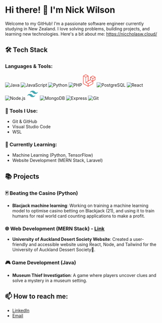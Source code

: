 # Hi there! 👋 I'm Nick Wilson

Welcome to my GitHub! I'm a passionate software engineer currently studying in New Zealand. I love solving problems, building projects, and learning new technologies. Here's a bit about me:
https://niccholasw.cloud/

## 🛠 Tech Stack

### Languages & Tools:

<p align="left">
  <!-- Java -->
  <img src="https://cdn.jsdelivr.net/gh/devicons/devicon/icons/java/java-original.svg" alt="Java" width="40" height="40"/>
  <!-- JavaScript -->
  <img src="https://cdn.jsdelivr.net/gh/devicons/devicon/icons/javascript/javascript-original.svg" alt="JavaScript" width="40" height="40"/>
  <!-- Python -->
  <img src="https://cdn.jsdelivr.net/gh/devicons/devicon/icons/python/python-original.svg" alt="Python" width="40" height="40"/>
  <!-- PHP -->
  <img src="https://cdn.jsdelivr.net/gh/devicons/devicon/icons/php/php-original.svg" alt="PHP" width="40" height="40"/>
  <!-- Laravel -->
  <img src="Laravel.svg.svg" alt="Laravel" width="40" height="40"/>
  <!-- PostgreSQL -->
  <img src="https://cdn.jsdelivr.net/gh/devicons/devicon/icons/postgresql/postgresql-original.svg" alt="PostgreSQL" width="40" height="40"/>
  <!-- React -->
  <img src="https://cdn.jsdelivr.net/gh/devicons/devicon/icons/react/react-original.svg" alt="React" width="40" height="40"/>
  <!-- Node.js -->
  <img src="https://cdn.jsdelivr.net/gh/devicons/devicon/icons/nodejs/nodejs-original.svg" alt="Node.js" width="40" height="40"/>
  <!-- Tailwind CSS -->
  <img src="tailwind-svgrepo-com.svg" alt="Tailwind CSS" width="40" height="40"/>
  <!-- MongoDB -->
  <img src="https://cdn.jsdelivr.net/gh/devicons/devicon/icons/mongodb/mongodb-original.svg" alt="MongoDB" width="40" height="40"/>
  <!-- Express -->
  <img src="https://cdn.jsdelivr.net/gh/devicons/devicon/icons/express/express-original.svg" alt="Express" width="40" height="40"/>
  <!-- Git -->
  <img src="https://cdn.jsdelivr.net/gh/devicons/devicon/icons/git/git-original.svg" alt="Git" width="40" height="40"/>
</p>

### 🧰 Tools I Use:

- Git & GitHub
- Visual Studio Code
- WSL

### 🌱 Currently Learning:

- Machine Learning (Python, TensorFlow)
- Website Development (MERN Stack, Laravel)

## 📚 Projects

### 🃏 Beating the Casino (Python)

- **Blacjack machine learning**: Working on training a machine learning model to optimise casino betting on Blackjack (21), and using it to train humans for real world card counting applications to make a profit.

### 🌐 Web Development (MERN Stack) - [Link](https://desserts.wdcc.co.nz/)

- **University of Auckland Desert Society Website**: Created a user-friendly and accessible website using React, Node, and Tailwind for the University of Auckland Dessert Society🍩.

### 🎮 Game Development (Java)

- **Museum Thief Investigation**: A game where players uncover clues and solve a mystery in a museum setting.

## 📫 How to reach me:

- [LinkedIn](https://www.linkedin.com/in/nicholaswww/)
- [Email](mailto:nwilson34538@gmail.com)
